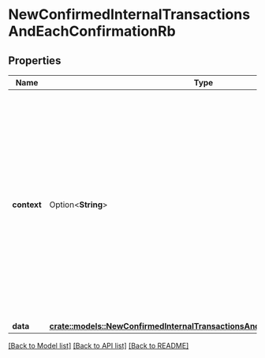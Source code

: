 # NewConfirmedInternalTransactionsAndEachConfirmationRb

## Properties

Name | Type | Description | Notes
------------ | ------------- | ------------- | -------------
**context** | Option<**String**> | In batch situations the user can use the context to correlate responses with requests. This property is present regardless of whether the response was successful or returned as an error. `context` is specified by the user. | [optional]
**data** | [**crate::models::NewConfirmedInternalTransactionsAndEachConfirmationRbData**](NewConfirmedInternalTransactionsAndEachConfirmationRB_data.md) |  | 

[[Back to Model list]](../README.md#documentation-for-models) [[Back to API list]](../README.md#documentation-for-api-endpoints) [[Back to README]](../README.md)


